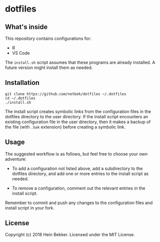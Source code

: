 # dotfiles

## What's inside

This repository contains configurations for:

* R
* VS Code

The `install.sh` script assumes that these programs are already installed. A future version might
install them as needed.

## Installation

```shell
git clone https://github.com/netbek/dotfiles ~/.dotfiles
cd ~/.dotfiles
./install.sh
```

The install script creates symbolic links from the configuration files in the dotfiles directory
to the user directory. If the install script encounters an existing configuration file in the user
directory, then it makes a backup of the file (with `.bak` extension) before creating a symbolic
link.

## Usage

The suggested workflow is as follows, but feel free to choose your own adventure:

* To add a configuration not listed above, add a subdirectory to the dotfiles directory, and add
  one or more entries to the install script as needed.

* To remove a configuration, comment out the relevant entries in the install script.

Remember to commit and push any changes to the configuration files and install script in your fork.

## License

Copyright (c) 2018 Hein Bekker. Licensed under the MIT License.
